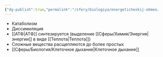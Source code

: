 ```yaml
---
{"dg-publish":true,"permalink":"/sfery/biologiya/energeticheskij-obmen/","tags":["Общаябиология"]}
---
```


- Катаболизм
- Диссимиляция
- [[АТФ\|АТФ]] синтезируется (выделение [[Сферы/Химия/Энергия\|энергии]] в виде [[Теплота\|Теплота]])
- Сложные вещества расщепляются до более простых
- [[Сферы/Биология/Клеточное дыхание\|Клеточное дыхание]]